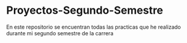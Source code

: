 # Proyectos-Segundo-Semestre
En este repositorio se encuentran todas las practicas que he realizado durante mi segundo semestre de la carrera
